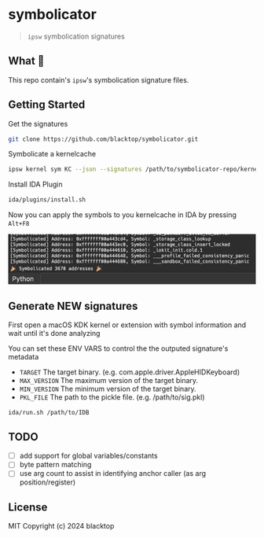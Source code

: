 # symbolicator

> `ipsw` symbolication signatures

## What 🤔

This repo contain's `ipsw`'s symbolication signature files.

## Getting Started

Get the signatures

```bash
git clone https://github.com/blacktop/symbolicator.git
```

Symbolicate a kernelcache

```bash
ipsw kernel sym KC --json --signatures /path/to/symbolicator-repo/kernel
```

Install IDA Plugin

```bash
ida/plugins/install.sh
```

Now you can apply the symbols to you kernelcache in IDA by pressing `Alt+F8`

![ida-pluging](ida/docs/ida.png)

## Generate NEW signatures

First open a macOS KDK kernel or extension with symbol information and wait until it's done analyzing

You can set these ENV VARS to control the the outputed signature's metadata

- `TARGET` The target binary. (e.g. com.apple.driver.AppleHIDKeyboard)
- `MAX_VERSION` The maximum version of the target binary.
- `MIN_VERSION` The minimum version of the target binary.
- `PKL_FILE` The path to the pickle file. (e.g. /path/to/sig.pkl)

```
ida/run.sh /path/to/IDB
```

## TODO

- [ ] add support for global variables/constants
- [ ] byte pattern matching
- [ ] use arg count to assist in identifying anchor caller (as arg position/register)

## License

MIT Copyright (c) 2024 blacktop